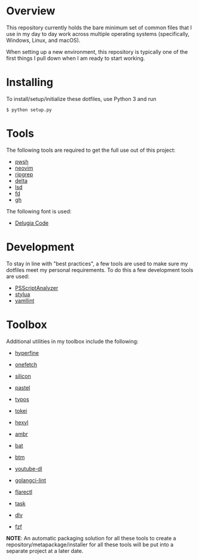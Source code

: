 # Overview

This repository currently holds the bare minimum set of common files that I use
in my day to day work across multiple operating systems (specifically, Windows,
Linux, and macOS).

When setting up a new environment, this repository is typically one of the
first things I pull down when I am ready to start working.

# Installing

To install/setup/initialize these dotfiles, use Python 3 and run

```console
$ python setup.py
```

# Tools

The following tools are required to get the full use out of this project:

 - [pwsh](https://github.com/powershell/powershell)
 - [neovim](https://github.com/neovim/neovim)
 - [ripgrep](https://crates.io/crates/ripgrep)
 - [delta](https://crates.io/crates/git-delta)
 - [lsd](https://crates.io/crates/lsd)
 - [fd](https://crates.io/crates/fd-find)
 - [gh](https://github.com/cli/cli)

The following font is used:

 - [Delugia Code](https://github.com/adam7/delugia-code)

# Development

To stay in line with "best practices", a few tools are used to make sure my
dotfiles meet my personal requirements. To do this a few development tools are
used:

 - [PSScriptAnalyzer](#)
 - [stylua](#)
 - [yamllint](#)

# Toolbox

Additional utilities in my toolbox include the following:

 - [hyperfine](https://crates.io/crates/hyperfine)
 - [onefetch](https://crates.io/crates/onefetch)
 - [silicon](https://crates.io/crates/silicon)
 - [pastel](https://crates.io/crates/pastel)
 - [typos](https://crates.io/crates/typos-cli)
 - [tokei](https://crates.io/crates/tokei)
 - [hexyl](https://crates.io/crates/hexyl)
 - [ambr](https://crates.io/crates/amber)
 - [bat](https://crates.io/crates/bat)
 - [btm](https://crates.io/crates/bottom)
 - [youtube-dl](#)

 - [golangci-lint](#)
 - [flarectl](#)
 - [task](https://taskfile.dev)
 - [dlv](#)
 - [fzf](https://github.com/junegunn/fzf)

**NOTE**: An automatic packaging solution for all these tools to create a
repository/metapackage/installer for all these tools will be put into a
separate project at a later date.
